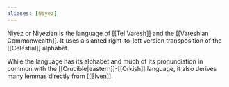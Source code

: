```yaml
---
aliases: [Niyez]
---
```

Niyez or Niyezian is the language of [[Tel Varesh]] and the [[Vareshian Commonwealth]]. It uses a slanted right-to-left version transposition of the [[Celestial]] alphabet.

While the language has its alphabet and much of its pronunciation in common with the [[Crucible|eastern]]-[[Orkish]] language, it also derives many lemmas directly from [[Elven]].